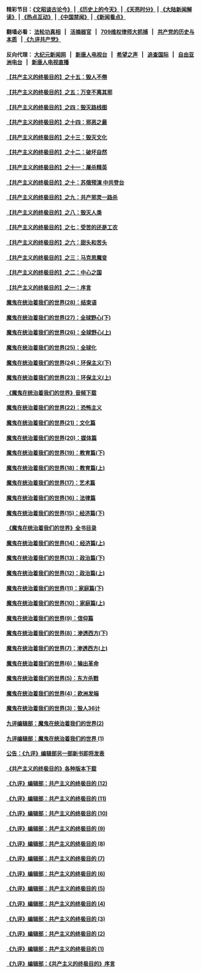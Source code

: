 #### 精彩节目：[《文昭谈古论今》](http://134.209.198.168/wenzhao) | [《历史上的今天》](http://134.209.198.168/today-in-history) | [《天亮时分》](http://134.209.198.168/tianliang) | [《大陆新闻解读》](http://134.209.198.168/ntdtv-comedy) | [《热点互动》](http://134.209.198.168/ntdtv-rdhd)  | [《中国禁闻》](http://134.209.198.168/ntdtv-news) | [《新闻看点》](http://134.209.198.168/news-insight) 

  #### 翻墙必看： [法轮功真相](http://134.209.198.168:10000/videos/truth.html) &nbsp;&nbsp;|&nbsp;&nbsp; [活摘器官](http://134.209.198.168:10000/videos/res/Organs/) &nbsp;&nbsp;|&nbsp;&nbsp; [709维权律师大抓捕](http://134.209.198.168:10000/videos/709/) &nbsp;&nbsp;|&nbsp;&nbsp; [共产党的历史与本质](http://134.209.198.168:10000/videos/ccp.html) &nbsp;&nbsp;| [《九评共产党》](http://134.209.198.168:10000/videos/jiuping/) 

#### 反向代理： [大纪元新闻网](http://134.209.198.168:10080/) &nbsp;&nbsp;|&nbsp;&nbsp; [新唐人电视台](http://134.209.198.168:8000/) &nbsp;&nbsp;|&nbsp;&nbsp; [希望之声](http://134.209.198.168:8200/) &nbsp;&nbsp;|&nbsp;&nbsp; [追查国际](http://134.209.198.168:10010/) &nbsp;&nbsp;|&nbsp;&nbsp; [自由亚洲电台](http://134.209.198.168:9800/) &nbsp;&nbsp;|&nbsp;&nbsp; [新唐人电视直播](http://134.209.198.168/) 

#### [【共产主义的终极目的】之十五：毁人不倦](../pages/nsc422/n11166792.md?t=04082137) 

#### [【共产主义的终极目的】之五：万变不离其邪](../pages/nsc422/n11091285.md?t=04082137) 

#### [【共产主义的终极目的】之四：毁灭路线图](../pages/nsc422/n11086284.md?t=04082137) 

#### [【共产主义的终极目的】之十四：邪恶之最](../pages/nsc422/n11150249.md?t=04082137) 

#### [【共产主义的终极目的】之十三：毁灭文化](../pages/nsc422/n11135227.md?t=04082137) 

#### [【共产主义的终极目的】之十二：破坏自然](../pages/nsc422/n11135214.md?t=04082137) 

#### [【共产主义的终极目的】之十一：屠杀精英](../pages/nsc422/n11118442.md?t=04082137) 

#### [【共产主义的终极目的】之十：苏俄预演 中共登台](../pages/nsc422/n11118424.md?t=04082137) 

#### [【共产主义的终极目的】之九：共产邪灵一路杀](../pages/nsc422/n11114139.md?t=04082137) 

#### [【共产主义的终极目的】之八：毁灭人类](../pages/nsc422/n11108503.md?t=04082137) 

#### [【共产主义的终极目的】之七：受苦的还是工农](../pages/nsc422/n11101809.md?t=04082137) 

#### [【共产主义的终极目的】之六：甜头和苦头](../pages/nsc422/n11096971.md?t=04082137) 

#### [【共产主义的终极目的】之三：马克思魔变](../pages/nsc422/n11061941.md?t=04082137) 

#### [【共产主义的终极目的】之二：中心之国](../pages/nsc422/n11047728.md?t=04082137) 

#### [【共产主义的终极目的】之一：序言](../pages/nsc422/n11086077.md?t=04082137) 

#### [魔鬼在统治着我们的世界(28)：结束语](../pages/nsc422/n10936246.md?t=04082137) 

#### [魔鬼在统治着我们的世界(27)：全球野心(下)](../pages/nsc422/n10928319.md?t=04082137) 

#### [魔鬼在统治着我们的世界(26)：全球野心(上)](../pages/nsc422/n10900318.md?t=04082137) 

#### [魔鬼在统治着我们的世界(25)：全球化](../pages/nsc422/n10788205.md?t=04082137) 

#### [魔鬼在统治着我们的世界(24)：环保主义(下)](../pages/nsc422/n10695307.md?t=04082137) 

#### [魔鬼在统治着我们的世界(23)：环保主义(上)](../pages/nsc422/n10688613.md?t=04082137) 

#### [《魔鬼在统治着我们的世界》音频下载](../pages/nsc422/n10635553.md?t=04082137) 

#### [魔鬼在统治着我们的世界(22)：恐怖主义](../pages/nsc422/n10614727.md?t=04082137) 

#### [魔鬼在统治着我们的世界(21)：文化篇](../pages/nsc422/n10597706.md?t=04082137) 

#### [魔鬼在统治着我们的世界(20)：媒体篇](../pages/nsc422/n10586579.md?t=04082137) 

#### [魔鬼在统治着我们的世界(19)：教育篇(下)](../pages/nsc422/n10564808.md?t=04082137) 

#### [魔鬼在统治着我们的世界(18)：教育篇(上)](../pages/nsc422/n10526970.md?t=04082137) 

#### [魔鬼在统治着我们的世界(17)：艺术篇](../pages/nsc422/n10499093.md?t=04082137) 

#### [魔鬼在统治着我们的世界(16)：法律篇](../pages/nsc422/n10485969.md?t=04082137) 

#### [魔鬼在统治着我们的世界(15)：经济篇(下)](../pages/nsc422/n10469975.md?t=04082137) 

#### [《魔鬼在统治着我们的世界》全书目录](../pages/nsc422/n10464261.md?t=04082137) 

#### [魔鬼在统治着我们的世界(14)：经济篇(上)](../pages/nsc422/n10457370.md?t=04082137) 

#### [魔鬼在统治着我们的世界(13)：政治篇(下)](../pages/nsc422/n10448270.md?t=04082137) 

#### [魔鬼在统治着我们的世界(12)：政治篇(上)](../pages/nsc422/n10444576.md?t=04082137) 

#### [魔鬼在统治着我们的世界(11)：家庭篇(下)](../pages/nsc422/n10440961.md?t=04082137) 

#### [魔鬼在统治着我们的世界(10)：家庭篇(上)](../pages/nsc422/n10435448.md?t=04082137) 

#### [魔鬼在统治着我们的世界(9)：信仰篇](../pages/nsc422/n10432159.md?t=04082137) 

#### [魔鬼在统治着我们的世界(8)：渗透西方(下)](../pages/nsc422/n10429603.md?t=04082137) 

#### [魔鬼在统治着我们的世界(7)：渗透西方(上)](../pages/nsc422/n10426013.md?t=04082137) 

#### [魔鬼在统治着我们的世界(6)：输出革命](../pages/nsc422/n10421536.md?t=04082137) 

#### [魔鬼在统治着我们的世界(5)：东方杀戮](../pages/nsc422/n10417707.md?t=04082137) 

#### [魔鬼在统治着我们的世界(4)：欧洲发端](../pages/nsc422/n10414890.md?t=04082137) 

#### [魔鬼在统治着我们的世界(3)：毁人36计](../pages/nsc422/n10411583.md?t=04082137) 

#### [九评编辑部：魔鬼在统治着我们的世界(2)](../pages/nsc422/n10410036.md?t=04082137) 

#### [九评编辑部：魔鬼在统治着我们的世界 (1)](../pages/nsc422/n10406825.md?t=04082137) 

#### [公告：《九评》编辑部另一部新书即将发表](../pages/nsc422/n10405104.md?t=04082137) 

#### [《共产主义的终极目的》各种版本下载](../pages/nsc422/n10022138.md?t=04082137) 

#### [《九评》编辑部：共产主义的终极目的 (12)](../pages/nsc422/n9933272.md?t=04082137) 

#### [《九评》编辑部：共产主义的终极目的 (11)](../pages/nsc422/n9924973.md?t=04082137) 

#### [《九评》编辑部：共产主义的终极目的 (10)](../pages/nsc422/n9920883.md?t=04082137) 

#### [《九评》编辑部：共产主义的终极目的 (9)](../pages/nsc422/n9916363.md?t=04082137) 

#### [《九评》编辑部：共产主义的终极目的 (8)](../pages/nsc422/n9912488.md?t=04082137) 

#### [《九评》编辑部：共产主义的终极目的 (7)](../pages/nsc422/n9901176.md?t=04082137) 

#### [《九评》编辑部：共产主义的终极目的 (6)](../pages/nsc422/n9899359.md?t=04082137) 

#### [《九评》编辑部：共产主义的终极目的 (5)](../pages/nsc422/n9893174.md?t=04082137) 

#### [《九评》编辑部：共产主义的终极目的 (4)](../pages/nsc422/n9891246.md?t=04082137) 

#### [《九评》编辑部：共产主义的终极目的 (3)](../pages/nsc422/n9879879.md?t=04082137) 

#### [《九评》编辑部：共产主义的终极目的 (2)](../pages/nsc422/n9876205.md?t=04082137) 

#### [《九评》编辑部：共产主义的终极目的 (1)](../pages/nsc422/n9865857.md?t=04082137) 

#### [《九评》编辑部：《共产主义的终极目的》序言](../pages/nsc422/n9862666.md?t=04082137) 

